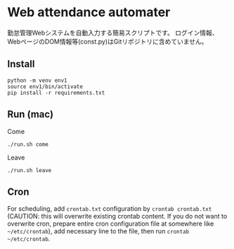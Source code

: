 # Web attendance automater

勤怠管理Webシステムを自動入力する簡易スクリプトです。
ログイン情報、WebページのDOM情報等(const.py)はGitリポジトリに含めていません。

## Install

```
python -m venv env1
source env1/bin/activate
pip install -r requirements.txt
```

## Run (mac)

Come

```
./run.sh come
```

Leave

```
./run.sh leave
```

## Cron

For scheduling, add `crontab.txt` configuration by `crontab crontab.txt` (CAUTION: this will overwrite existing crontab content. If you do not want to overwrite cron, prepare entire cron configuration file at somewhere like `~/etc/crontab`), add necessary line to the file, then run `crontab ~/etc/crontab`. 